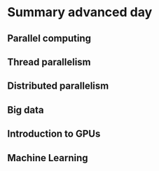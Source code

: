 # Summary advanced day

## Parallel computing

## Thread parallelism

## Distributed parallelism

## Big data

## Introduction to GPUs

## Machine Learning
